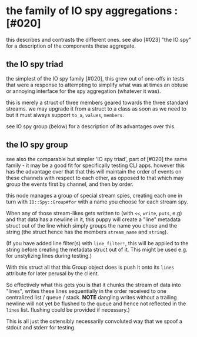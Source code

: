 # the family of IO spy aggregations :[#020]

this describes and contrasts the different ones. see also [#023] "the IO
spy" for a description of the components these aggregate.


## the IO spy triad

the simplest of the IO spy family [#020], this grew out of one-offs in tests
that were a response to attempting to simplify what was at times an obtuse
or annoying interface for the spy aggregation (whatever it was).

this is merely a struct of three members geared towards the three standard
streams. we may upgrade it from a struct to a class as soon as we need to
but it must always support `to_a`, `values`, `members`.

see IO spy group (below) for a description of its advantages over this.


## the IO spy group

see also the comparable but simpler 'IO spy triad', part of [#020] the same
family - it may be a good fit for specifically testing CLI apps.
however this has the advantage over that that this will maintain the order
of events on these channels with respect to each other, as opposed to
that which may group the events first by channel, and then by order.

this node manages a group of special stream spies, creating each one in turn
with `IO::Spy::Group#for` with a name you choose for each stream spy.

When any of those stream-likes gets written to (with `<<`, `write`, `puts`,
e.g) and that data has a newline in it, this puppy will create a "line"
metadata struct out of the line which simply groups the name you chose
and the string (the struct hence has the members `stream_name` and `string`).

(If you have added line filter(s) with `line_filter!`, this will be
applied to the string before creating the metadata struct out of it.
This might be used e.g. for unstylizing lines during testing.)

With this struct all that this Group object does is push it onto its
`lines` attribute for later perusal by the client.

So effectively what this gets you is that it chunks the stream of data
into "lines", writes these lines sequentially in the order received to
one centralized list / queue / stack.  **NOTE** dangling writes without
a trailing newline will not yet be flushed to the queue and hence
not reflected in the `lines` list.  flushing could be provided if
necessary.)

This is all just the ostensibly necessarily convoluted way that
we spoof a stdout and stderr for testing.
